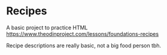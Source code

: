 # Recipes

A basic project to practice HTML  
https://www.theodinproject.com/lessons/foundations-recipes  

Recipe descriptions are really basic, not a big food person tbh.